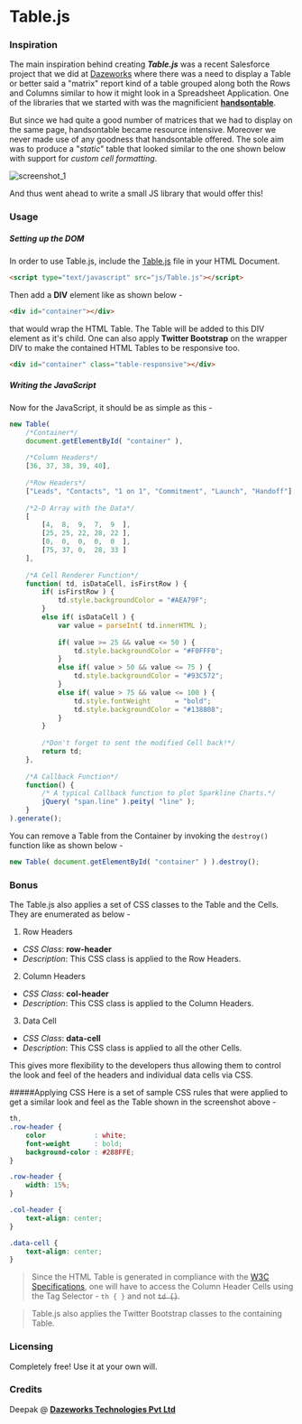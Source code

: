 # Table.js

### Inspiration
The main inspiration behind creating ***Table.js*** was a recent Salesforce project that we did at [Dazeworks](http://dazeworks.com/) where there was a need to display a Table or better said a "matrix" report kind of a table grouped along both the Rows and Columns similar to how it might look in a Spreadsheet Application. One of the libraries that we started with was the magnificient [**handsontable**](http://handsontable.com/). 

But since we had quite a good number of matrices that we had to display on the same page, handsontable became resource intensive. Moreover we never made use of any goodness that handsontable offered. The sole aim was to produce a "*static*" table that looked similar to the one shown below with support for *custom cell formatting*.

![screenshot_1](https://cloud.githubusercontent.com/assets/3683725/12074161/f322e6aa-b16a-11e5-8ae8-1fe95f3d4805.png)

And thus went ahead to write a small JS library that would offer this!

### Usage

##### Setting up the DOM
In order to use Table.js, include the [Table.js](https://github.com/Deepak-K-Anand/Table.js/blob/master/src/Table.js) file in your HTML Document.

```html
<script type="text/javascript" src="js/Table.js"></script>
```

Then add a **DIV** element like as shown below - 
```html
<div id="container"></div>
```
that would wrap the HTML Table. The Table will be added to this DIV element as it's child. One can also apply **Twitter Bootstrap** on the wrapper DIV to make the contained HTML Tables to be responsive too.
```html
<div id="container" class="table-responsive"></div>
```
##### Writing the JavaScript
Now for the JavaScript, it should be as simple as this - 
```javascript
new Table(
    /*Container*/
    document.getElementById( "container" ),
    
    /*Column Headers*/
    [36, 37, 38, 39, 40],
    
    /*Row Headers*/
    ["Leads", "Contacts", "1 on 1", "Commitment", "Launch", "Handoff"],
    
    /*2-D Array with the Data*/
    [
        [4,  8,  9,  7,  9  ],
        [25, 25, 22, 28, 22 ],
        [0,  0,  0,  0,  0  ],
        [75, 37, 0,  28, 33 ]
    ],
    
    /*A Cell Renderer Function*/
    function( td, isDataCell, isFirstRow ) {
        if( isFirstRow ) {
            td.style.backgroundColor = "#AEA79F";
        }
        else if( isDataCell ) {
            var value = parseInt( td.innerHTML );
            
            if( value >= 25 && value <= 50 ) {
                td.style.backgroundColor = "#F0FFF0";
            }
            else if( value > 50 && value <= 75 ) {
                td.style.backgroundColor = "#93C572";
            }
            else if( value > 75 && value <= 100 ) {
                td.style.fontWeight      = "bold";
                td.style.backgroundColor = "#138808";
            }
        }
        
        /*Don't forget to sent the modified Cell back!*/
        return td;
    },
    
    /*A Callback Function*/
    function() {
        /* A typical Callback function to plot Sparkline Charts.*/
        jQuery( "span.line" ).peity( "line" );
    }
).generate();
```

You can remove a Table from the Container by invoking the `destroy()` function like as shown below - 
```javascript
new Table( document.getElementById( "container" ) ).destroy();
```

### Bonus
The Table.js also applies a set of CSS classes to the Table and the Cells. They are enumerated as below - 

1. Row Headers
 * *CSS Class*: **row-header**
 * *Description*: This CSS class is applied to the Row Headers.
2. Column Headers
 * *CSS Class*: **col-header**
 * *Description*: This CSS class is applied to the Column Headers.
3. Data Cell
 * *CSS Class*: **data-cell**
 * *Description*: This CSS class is applied to all the other Cells.

This gives more flexibility to the developers thus allowing them to control the look and feel of the headers and individual data cells via CSS.

#####Applying CSS
Here is a set of sample CSS rules that were applied to get a similar look and feel as the Table shown in the screenshot above - 
```css
th,
.row-header {
    color            : white;
    font-weight      : bold;
    background-color : #288FFE;
}

.row-header {
    width: 15%;
}

.col-header {
    text-align: center;
}

.data-cell {
    text-align: center;
}
```
> Since the HTML Table is generated in compliance with the [W3C Specifications](http://www.w3.org/TR/html401/struct/tables.html), one will have to access the Column Header Cells using the Tag Selector - `th { }` and not ~~`td {}`~~.

> Table.js also applies the Twitter Bootstrap classes to the containing Table.

### Licensing
Completely free! Use it at your own will.

### Credits
Deepak @ [**Dazeworks Technologies Pvt Ltd**](http://dazeworks.com/)
